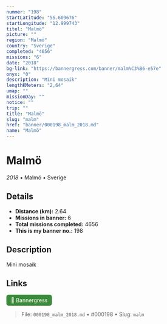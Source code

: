 ```yaml
---
nummer: "198"
startLatitude: "55.609676"
startLongitude: "12.999743"
titel: "Malmö"
picture: ""
region: "Malmö"
country: "Sverige"
completed: "4656"
missions: "6"
date: "2018"
bg-link: "https://bannergress.com/banner/malm%C3%B6-e57e"
onyx: "0"
description: "Mini mosaik"
lengthKMeters: "2,64"
umap: ""
missionDay: ""
notice: ""
trip: ""
title: "Malmö"
slug: "malm"
href: "banner/000198_malm_2018.md"
name: "Malmö"
---
```

# Malmö

*2018* • Malmö • Sverige





## Details
- **Distance (km):** 2.64
- **Missions in banner:** 6
- **Total missions completed:** 4656
- **This is my banner no.:** 198



## Description
Mini mosaik



## Links
<a href="https://bannergress.com/banner/malm%C3%B6-e57e" target="_blank" style="display:inline-block;margin-right:8px;padding:6px 12px;background:#3c8b3c;color:#fff;text-decoration:none;border-radius:6px;">🔗 Bannergress</a>



> File: `000198_malm_2018.md`
> • #000198
> • Slug: `malm`
